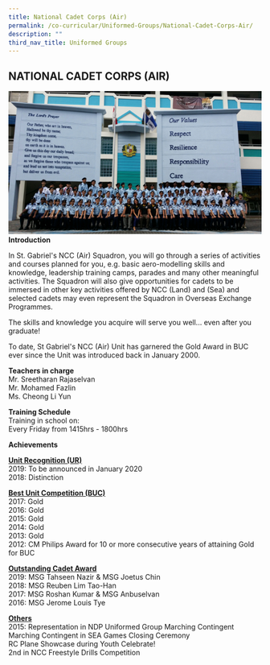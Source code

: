 ```yaml
---
title: National Cadet Corps (Air)
permalink: /co-curricular/Uniformed-Groups/National-Cadet-Corps-Air/
description: ""
third_nav_title: Uniformed Groups
---
```

## NATIONAL CADET CORPS (AIR)

![](/images/2015_Term2_NCC_Air_wpid_20150116_150658.jpeg)
**Introduction**

In St. Gabriel's NCC (Air) Squadron, you will go through a series of activities and courses planned for you, e.g. basic aero-modelling skills and knowledge, leadership training camps, parades and many other meaningful activities. The Squadron will also give opportunities for cadets to be immersed in other key activities offered by NCC (Land) and (Sea) and selected cadets may even represent the Squadron in Overseas Exchange Programmes.

The skills and knowledge you acquire will serve you well... even after you graduate!

To date, St Gabriel's NCC (Air) Unit has garnered the Gold Award in BUC ever since the Unit was introduced back in January 2000.

**Teachers in charge**<br>
Mr. Sreetharan Rajaselvan<br>
Mr. Mohamed Fazlin<br>
Ms. Cheong Li Yun
  

**Training Schedule**<br>
Training in school on:<br>
Every Friday from 1415hrs - 1800hrs

**Achievements**

**<u>Unit Recognition (UR)</u>**<br>
2019: To be announced in January 2020<br>
2018: Distinction

  

**<u>Best Unit Competition (BUC)</u>**<br>
2017: Gold<br>
2016: Gold<br>
2015: Gold<br>
2014: Gold<br>
2013: Gold<br>
2012: CM Philips Award for 10 or more consecutive years of attaining Gold for BUC

**<u>Outstanding Cadet Award</u>**<br>
2019: MSG Tahseen Nazir & MSG Joetus Chin<br>
2018: MSG Reuben Lim Tao-Han<br>
2017: MSG Roshan Kumar & MSG Anbuselvan<br>
2016: MSG Jerome Louis Tye

**<u>Others</u>**<br>
2015: Representation in NDP Uniformed Group Marching Contingent<br>
Marching Contingent in SEA Games Closing Ceremony<br>
RC Plane Showcase during Youth Celebrate!<br>
2nd in NCC Freestyle Drills Competition